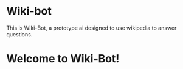 # Wiki-bot
This is Wiki-Bot, a prototype ai designed to use wikipedia to answer questions.

<!DOCTYPE html>
<html>
<head>
</head>
<body>

<h1>Welcome to Wiki-Bot!</h1>


</body>
</html>

